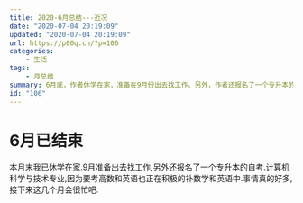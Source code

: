 ```yaml
---
title: 2020-6月总结---近况
date: "2020-07-04 20:19:09"
updated: "2020-07-04 20:19:09"
url: https://p00q.cn/?p=106
categories:
    - 生活
tags:
    - 月总结
summary: 6月底，作者休学在家，准备在9月份出去找工作。另外，作者还报名了一个专升本的自学考试，专业为计算机科学与技术。作者目前正在积极复习数学和英语，因为考试需要。作者感到事情很多，接下来的几个月会很忙。
id: "106"
---
```


# 6月已结束

本月末我已休学在家.9月准备出去找工作,另外还报名了一个专升本的自考.计算机科学与技术专业,因为要考高数和英语也正在积极的补数学和英语中.事情真的好多,接下来这几个月会很忙吧.
